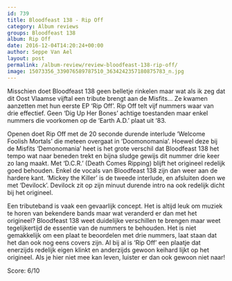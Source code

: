 ```yaml
---
id: 739
title: Bloodfeast 138 - Rip Off
category: Album reviews
groups: Bloodfeast 138
album: Rip Off
date: 2016-12-04T14:20:24+00:00
author: Seppe Van Ael
layout: post
permalink: /album-review/review-bloodfeast-138-rip-off/
image: 15073356_339076589787510_3634242357180875783_n.jpg
---
```

Misschien doet Bloodfeast 138 geen belletje rinkelen maar wat als ik zeg dat dit Oost Vlaamse vijftal een tribute brengt aan de Misfits… Ze kwamen aanzetten met hun eerste EP ‘Rip Off’. Rip Off telt vijf nummers waar van drie effectief. Geen ‘Dig Up Her Bones’ achtige toestanden maar enkel nummers die voorkomen op de ‘Earth A.D.’ plaat uit ‘83.

Openen doet Rip Off met de 20 seconde durende interlude ‘Welcome Foolish Mortals’ die meteen overgaat in ‘Doomonomania’. Hoewel deze bij de Misfits ‘Demonomania’ heet is het grote verschil dat Bloodfeast 138 het tempo wat naar beneden trekt en bijna sludge gewijs dit nummer drie keer zo lang maakt. Met ‘D.C.R.’ (Death Comes Ripping) blijft het origineel redelijk goed behouden. Enkel de vocals van Bloodfeast 138 zijn dan weer aan de hardere kant. ‘Mickey the Killer’ is de tweede interlude, en afsluiten doen we met ‘Devilock’. Devilock zit op zijn minuut durende intro na ook redelijk dicht bij het origineel.

Een tributeband is vaak een gevaarlijk concept. Het is altijd leuk om muziek te horen van bekendere bands maar wat veranderd er dan met het origineel? Bloodfeast 138 weet duidelijke verschillen te brengen maar weet tegelijkertijd de essentie van de nummers te behouden. Het is niet gemakkelijk om een plaat te beoordelen met drie nummers, laat staan dat het dan ook nog eens covers zijn. Al bij al is ‘Rip Off’ een plaatje dat enerzijds redelijk eigen klinkt en anderzijds gewoon keihard lijkt op het origineel. Als je hier niet mee kan leven, luister er dan ook gewoon niet naar!

Score: 6/10
